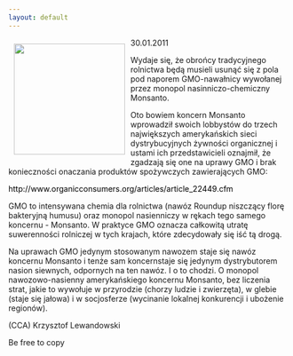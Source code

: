 ```yaml
---
layout: default
---
```

<p><img src="{{site.baseurl}}\articles\pictures\465.gmob.jpg" align="left" style="margin: 10px 10px" width="200"><!--59-->
30.01.2011</p><p>Wydaje się, że obrońcy tradycyjnego rolnictwa będą musieli usunąć się z pola pod naporem GMO-nawałnicy wywołanej przez monopol nasinniczo-chemiczny Monsanto.</p><p>Oto bowiem koncern Monsanto wprowadził swoich lobbystów do trzech największych amerykańskich sieci dystrybucyjnych żywności organicznej i ustami ich przedstawicieli oznajmił, że zgadzają się one na uprawy GMO i brak konieczności onaczania produktów spożywczych zawierających GMO:</p><p><a href="http://www.organicconsumers.org/articles/article_22449.cfm" title="GMObalizacja" target="" style="border-width: 0px; margin: 0px; padding: 0px; color: black; text-decoration: none;">http://www.organicconsumers.org/articles/article_22449.cfm</a></p><p>GMO to intensywana chemia dla rolnictwa (nawóz Roundup niszczący florę bakteryjną humusu) oraz monopol nasienniczy w rękach tego samego koncernu - Monsanto. W praktyce GMO oznacza całkowitą utratę suwerenności rolniczej w tych krajach, które zdecydowały się iść tą drogą.</p><p>Na uprawach GMO jedynym stosowanym nawozem staje się nawóz koncernu Monsanto i tenże sam koncernstaje się jedynym dystrybutorem nasion siewnych, odpornych na ten nawóz. I o to chodzi. O monopol nawozowo-nasienny amerykańskiego koncernu Monsanto, bez liczenia strat, jakie to wywołuje w przyrodzie (chorzy ludzie i zwierzęta), w glebie (staje się jałowa) i w socjosferze (wycinanie lokalnej konkurencji i ubożenie regionów).</p><p>(CCA) Krzysztof Lewandowski</p><p>Be free to copy</p>